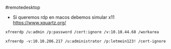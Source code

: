#remotedesktop

- Si queremos rdp en macos debemos simular x11
https://www.xquartz.org/

```bash
xfreerdp /u:admin /p:password /cert:ignore /v:10.10.44.68 /workarea
```


```
xfreerdp -v:10.10.206.217 /u:administrator /p:letmein123! /cert-ignore
```


